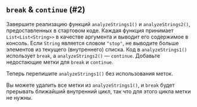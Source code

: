 ## `break` & `continue` (#2)

Завершите реализацию функций `analyzeStrings1()` и `analyzeStrings2()`, предоставленных в стартовом коде. Каждая функция принимает `List<List<String>>` в качестве аргумента и выводит его содержимое в консоль. Если `String` является словом `"stop"`, не выводите больше элементов из текущего (внутреннего) списка. Код в `analyzeStrings1()` использует `break`, а `analyzeStrings2()` — `continue`. Добавьте недостающие метки для `break` и `continue`.

Теперь перепишите `analyzeStrings1()` без использования меток.

<div class="hint">

Вы можете удалить все метки из `analyzeStrings1()`, и `break` будет прерывать ближайший внутренний цикл, так что для этого цикла метки не нужны.

</div>